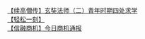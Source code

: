   
[【续高僧传】玄奘法师（二）青年时期四处求学](http://www.dianyue.me/archives/445/j4wuoxx4jjsn3g79/)  
[【轻松一刻】](http://www.dianyue.me/archives/287/gdjcu7lsjcfq2qiv/)  
[【信融商机】今日商机通报](http://www.dianyue.me/archives/070/0bg538qp285vj0sr/)